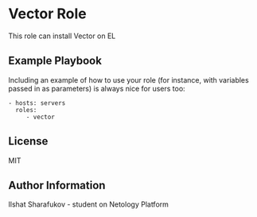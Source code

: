 Vector Role
=========

This role can install Vector on EL

Example Playbook
----------------

Including an example of how to use your role (for instance, with variables passed in as parameters) is always nice for users too:

    - hosts: servers
      roles:
         - vector

License
-------

MIT

Author Information
------------------

Ilshat Sharafukov - student on Netology Platform
